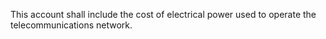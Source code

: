 This account shall include the cost of electrical power used to operate the telecommunications network.

